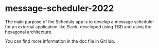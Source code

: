 # message-scheduler-2022

The main purpose of the Scheduly app is to develop a message scheduler for an external application like Slack, developed using TBD and using the hexagonal architecture.

You can find more information in the doc file in GitHub.